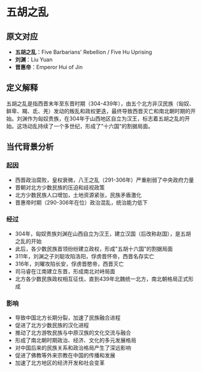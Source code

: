 # 五胡之乱

## 原文对应
- **五胡之乱**：Five Barbarians' Rebellion / Five Hu Uprising
- **刘渊**：Liu Yuan
- **晋惠帝**：Emperor Hui of Jin

## 定义解释
五胡之乱是指西晋末年至东晋时期（304-439年），由五个北方非汉民族（匈奴、鲜卑、羯、氐、羌）发动的叛乱和政权更迭，最终导致西晋灭亡和南北朝时期的开始。刘渊作为匈奴贵族，在304年于山西地区自立为汉王，标志着五胡之乱的开始。这场动乱持续了一个多世纪，形成了"十六国"的割据局面。

## 当代背景分析

### 起因
- 西晋政治腐败，皇权衰微，八王之乱（291-306年）严重削弱了中央政府力量
- 晋朝对北方少数民族的压迫和歧视政策
- 北方少数民族人口增加，土地资源紧张，民族矛盾激化
- 晋惠帝时期（290-306年在位）政治混乱，统治能力低下

### 经过
- 304年，匈奴贵族刘渊在山西自立为汉王，建立汉国（后改称赵国），是五胡之乱的开始
- 此后，各少数民族首领纷纷建立政权，形成"五胡十六国"的割据局面
- 311年，刘渊之子刘聪攻陷洛阳，俘虏晋怀帝，西晋名存实亡
- 316年，刘曜攻陷长安，俘虏晋愍帝，西晋灭亡
- 司马睿在江南建立东晋，形成南北对峙局面
- 北方各少数民族政权相互征伐，直到439年北魏统一北方，南北朝格局正式形成

### 影响
- 导致中国北方长期分裂，加速了民族融合进程
- 促进了北方少数民族的汉化进程
- 推动了北方游牧民族与中原汉族的文化交流与融合
- 形成了南北朝时期政治、经济、文化的多元发展格局
- 对中国后来的民族关系和政治格局产生了深远影响
- 促进了佛教等外来宗教在中国的传播和发展
- 加速了北方地区的经济开发和社会变革
